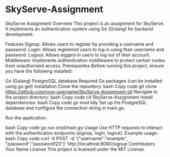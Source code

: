 # SkyServe-Assignment 
SkyServe Assignment
Overview
This project is an assignment for SkyServe. It implements an authentication system using Go (Golang) for backend development.

Features
Signup: Allows users to register by providing a username and password.
Login: Allows registered users to log in using their username and password.
Logout: Allows logged-in users to log out of their account.
Middleware: Implements authentication middleware to protect certain routes from unauthorized access.
Prerequisites
Before running this project, ensure you have the following installed:

Go (Golang)
PostgreSQL database
Required Go packages (can be installed using go get)
Installation
Clone the repository:
bash
Copy code
git clone https://github.com/your-username/SkyServe-Assignment.git
Navigate to the project directory:
bash
Copy code
cd SkyServe-Assignment
Install dependencies:
bash
Copy code
go mod tidy
Set up the PostgreSQL database and configure the connection string in main.go.

Run the application:

bash
Copy code
go run cmd/main.go
Usage
Use HTTP requests to interact with the authentication endpoints (signup, login, logout).
Example usage:
bash
Copy code
curl -X POST -d '{"username":"example", "password":"password123"}' http://localhost:8080/signup
Contributors
Your Name
License
This project is licensed under the MIT License.
